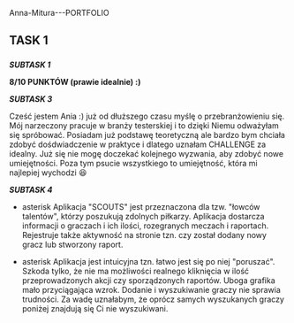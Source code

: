 Anna-Mitura---PORTFOLIO
<h2> TASK 1  
  <h3></h3>
  
***SUBTASK 1*** 

__8/10 PUNKTÓW  (prawie idealnie) :)__

***SUBTASK 3***


Cześć jestem Ania :) już od dłuższego czasu myślę o przebranżowieniu się. Mój narzeczony pracuje w branży testerskiej i to dzięki Niemu odważyłam się spróbować. Posiadam już podstawę teoretyczną ale bardzo bym chciała zdobyć dośdwiadczenie w praktyce i dlatego uznałam CHALLENGE za idealny. Już się nie mogę doczekać kolejnego wyzwania, aby zdobyć nowe umiejętności. Poza tym psucie wszystkiego to umiejętność, która mi najlepiej wychodzi :laughing: 



***SUBTASK 4***

- asterisk Aplikacja "SCOUTS" jest przeznaczona dla tzw. "łowców talentów", którzy poszukują zdolnych piłkarzy. Aplikacja dostarcza informacji o graczach i ich ilości, rozegranych meczach i raportach. Rejestruje także aktywność na stronie tzn. czy został dodany nowy gracz lub stworzony raport.

- asterisk Aplikacja jest intuicyjna tzn. łatwo jest się po niej "poruszać". Szkoda tylko, że nie ma możliwości realnego kliknięcia w ilość przeprowadzonych akcji czy sporządzonych raportów. 
<asterisk> Uboga grafika mało przyciągająca wzrok. 
<asterisk> Dodanie i wyszukiwanie graczy nie sprawia trudności. Za wadę uznałabym, że oprócz samych wyszukanych graczy poniżej znajdują się Ci nie wyszukiwani. 

